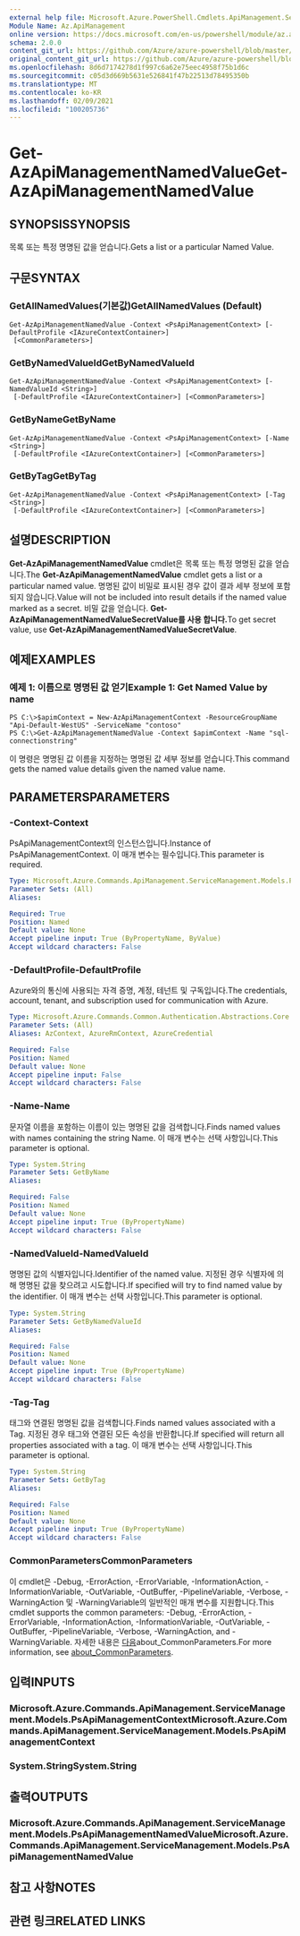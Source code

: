 ```yaml
---
external help file: Microsoft.Azure.PowerShell.Cmdlets.ApiManagement.ServiceManagement.dll-Help.xml
Module Name: Az.ApiManagement
online version: https://docs.microsoft.com/en-us/powershell/module/az.apimanagement/get-azapimanagementnamedvalue
schema: 2.0.0
content_git_url: https://github.com/Azure/azure-powershell/blob/master/src/ApiManagement/ApiManagement/help/Get-AzApiManagementNamedValue.md
original_content_git_url: https://github.com/Azure/azure-powershell/blob/master/src/ApiManagement/ApiManagement/help/Get-AzApiManagementNamedValue.md
ms.openlocfilehash: 8d6d7174278d1f997c6a62e75eec4958f75b1d6c
ms.sourcegitcommit: c05d3d669b5631e526841f47b22513d78495350b
ms.translationtype: MT
ms.contentlocale: ko-KR
ms.lasthandoff: 02/09/2021
ms.locfileid: "100205736"
---
```

# <span data-ttu-id="7add2-101">Get-AzApiManagementNamedValue</span><span class="sxs-lookup"><span data-stu-id="7add2-101">Get-AzApiManagementNamedValue</span></span>

## <span data-ttu-id="7add2-102">SYNOPSIS</span><span class="sxs-lookup"><span data-stu-id="7add2-102">SYNOPSIS</span></span>
<span data-ttu-id="7add2-103">목록 또는 특정 명명된 값을 얻습니다.</span><span class="sxs-lookup"><span data-stu-id="7add2-103">Gets a list or a particular Named Value.</span></span>

## <span data-ttu-id="7add2-104">구문</span><span class="sxs-lookup"><span data-stu-id="7add2-104">SYNTAX</span></span>

### <span data-ttu-id="7add2-105">GetAllNamedValues(기본값)</span><span class="sxs-lookup"><span data-stu-id="7add2-105">GetAllNamedValues (Default)</span></span>
```
Get-AzApiManagementNamedValue -Context <PsApiManagementContext> [-DefaultProfile <IAzureContextContainer>]
 [<CommonParameters>]
```

### <span data-ttu-id="7add2-106">GetByNamedValueId</span><span class="sxs-lookup"><span data-stu-id="7add2-106">GetByNamedValueId</span></span>
```
Get-AzApiManagementNamedValue -Context <PsApiManagementContext> [-NamedValueId <String>]
 [-DefaultProfile <IAzureContextContainer>] [<CommonParameters>]
```

### <span data-ttu-id="7add2-107">GetByName</span><span class="sxs-lookup"><span data-stu-id="7add2-107">GetByName</span></span>
```
Get-AzApiManagementNamedValue -Context <PsApiManagementContext> [-Name <String>]
 [-DefaultProfile <IAzureContextContainer>] [<CommonParameters>]
```

### <span data-ttu-id="7add2-108">GetByTag</span><span class="sxs-lookup"><span data-stu-id="7add2-108">GetByTag</span></span>
```
Get-AzApiManagementNamedValue -Context <PsApiManagementContext> [-Tag <String>]
 [-DefaultProfile <IAzureContextContainer>] [<CommonParameters>]
```

## <span data-ttu-id="7add2-109">설명</span><span class="sxs-lookup"><span data-stu-id="7add2-109">DESCRIPTION</span></span>
<span data-ttu-id="7add2-110">**Get-AzApiManagementNamedValue** cmdlet은 목록 또는 특정 명명된 값을 얻습니다.</span><span class="sxs-lookup"><span data-stu-id="7add2-110">The **Get-AzApiManagementNamedValue** cmdlet gets a list or a particular named value.</span></span>
<span data-ttu-id="7add2-111">명명된 값이 비밀로 표시된 경우 값이 결과 세부 정보에 포함되지 않습니다.</span><span class="sxs-lookup"><span data-stu-id="7add2-111">Value will not be included into result details if the named value marked as a secret.</span></span> <span data-ttu-id="7add2-112">비밀 값을 얻습니다. **Get-AzApiManagementNamedValueSecretValue를 사용 합니다.**</span><span class="sxs-lookup"><span data-stu-id="7add2-112">To get secret value, use **Get-AzApiManagementNamedValueSecretValue**.</span></span>

## <span data-ttu-id="7add2-113">예제</span><span class="sxs-lookup"><span data-stu-id="7add2-113">EXAMPLES</span></span>

### <span data-ttu-id="7add2-114">예제 1: 이름으로 명명된 값 얻기</span><span class="sxs-lookup"><span data-stu-id="7add2-114">Example 1: Get Named Value by name</span></span>
```
PS C:\>$apimContext = New-AzApiManagementContext -ResourceGroupName "Api-Default-WestUS" -ServiceName "contoso"
PS C:\>Get-AzApiManagementNamedValue -Context $apimContext -Name "sql-connectionstring"
```

<span data-ttu-id="7add2-115">이 명령은 명명된 값 이름을 지정하는 명명된 값 세부 정보를 얻습니다.</span><span class="sxs-lookup"><span data-stu-id="7add2-115">This command gets the named value details given the named value name.</span></span>

## <span data-ttu-id="7add2-116">PARAMETERS</span><span class="sxs-lookup"><span data-stu-id="7add2-116">PARAMETERS</span></span>

### <span data-ttu-id="7add2-117">-Context</span><span class="sxs-lookup"><span data-stu-id="7add2-117">-Context</span></span>
<span data-ttu-id="7add2-118">PsApiManagementContext의 인스턴스입니다.</span><span class="sxs-lookup"><span data-stu-id="7add2-118">Instance of PsApiManagementContext.</span></span>
<span data-ttu-id="7add2-119">이 매개 변수는 필수입니다.</span><span class="sxs-lookup"><span data-stu-id="7add2-119">This parameter is required.</span></span>

```yaml
Type: Microsoft.Azure.Commands.ApiManagement.ServiceManagement.Models.PsApiManagementContext
Parameter Sets: (All)
Aliases:

Required: True
Position: Named
Default value: None
Accept pipeline input: True (ByPropertyName, ByValue)
Accept wildcard characters: False
```

### <span data-ttu-id="7add2-120">-DefaultProfile</span><span class="sxs-lookup"><span data-stu-id="7add2-120">-DefaultProfile</span></span>
<span data-ttu-id="7add2-121">Azure와의 통신에 사용되는 자격 증명, 계정, 테넌트 및 구독입니다.</span><span class="sxs-lookup"><span data-stu-id="7add2-121">The credentials, account, tenant, and subscription used for communication with Azure.</span></span>

```yaml
Type: Microsoft.Azure.Commands.Common.Authentication.Abstractions.Core.IAzureContextContainer
Parameter Sets: (All)
Aliases: AzContext, AzureRmContext, AzureCredential

Required: False
Position: Named
Default value: None
Accept pipeline input: False
Accept wildcard characters: False
```

### <span data-ttu-id="7add2-122">-Name</span><span class="sxs-lookup"><span data-stu-id="7add2-122">-Name</span></span>
<span data-ttu-id="7add2-123">문자열 이름을 포함하는 이름이 있는 명명된 값을 검색합니다.</span><span class="sxs-lookup"><span data-stu-id="7add2-123">Finds named values with names containing the string Name.</span></span>
<span data-ttu-id="7add2-124">이 매개 변수는 선택 사항입니다.</span><span class="sxs-lookup"><span data-stu-id="7add2-124">This parameter is optional.</span></span>

```yaml
Type: System.String
Parameter Sets: GetByName
Aliases:

Required: False
Position: Named
Default value: None
Accept pipeline input: True (ByPropertyName)
Accept wildcard characters: False
```

### <span data-ttu-id="7add2-125">-NamedValueId</span><span class="sxs-lookup"><span data-stu-id="7add2-125">-NamedValueId</span></span>
<span data-ttu-id="7add2-126">명명된 값의 식별자입니다.</span><span class="sxs-lookup"><span data-stu-id="7add2-126">Identifier of the named value.</span></span>
<span data-ttu-id="7add2-127">지정된 경우 식별자에 의해 명명된 값을 찾으려고 시도합니다.</span><span class="sxs-lookup"><span data-stu-id="7add2-127">If specified will try to find named value by the identifier.</span></span>
<span data-ttu-id="7add2-128">이 매개 변수는 선택 사항입니다.</span><span class="sxs-lookup"><span data-stu-id="7add2-128">This parameter is optional.</span></span>

```yaml
Type: System.String
Parameter Sets: GetByNamedValueId
Aliases:

Required: False
Position: Named
Default value: None
Accept pipeline input: True (ByPropertyName)
Accept wildcard characters: False
```

### <span data-ttu-id="7add2-129">-Tag</span><span class="sxs-lookup"><span data-stu-id="7add2-129">-Tag</span></span>
<span data-ttu-id="7add2-130">태그와 연결된 명명된 값을 검색합니다.</span><span class="sxs-lookup"><span data-stu-id="7add2-130">Finds named values associated with a Tag.</span></span>
<span data-ttu-id="7add2-131">지정된 경우 태그와 연결된 모든 속성을 반환합니다.</span><span class="sxs-lookup"><span data-stu-id="7add2-131">If specified will return all properties associated with a tag.</span></span>
<span data-ttu-id="7add2-132">이 매개 변수는 선택 사항입니다.</span><span class="sxs-lookup"><span data-stu-id="7add2-132">This parameter is optional.</span></span>

```yaml
Type: System.String
Parameter Sets: GetByTag
Aliases:

Required: False
Position: Named
Default value: None
Accept pipeline input: True (ByPropertyName)
Accept wildcard characters: False
```

### <span data-ttu-id="7add2-133">CommonParameters</span><span class="sxs-lookup"><span data-stu-id="7add2-133">CommonParameters</span></span>
<span data-ttu-id="7add2-134">이 cmdlet은 -Debug, -ErrorAction, -ErrorVariable, -InformationAction, -InformationVariable, -OutVariable, -OutBuffer, -PipelineVariable, -Verbose, -WarningAction 및 -WarningVariable의 일반적인 매개 변수를 지원합니다.</span><span class="sxs-lookup"><span data-stu-id="7add2-134">This cmdlet supports the common parameters: -Debug, -ErrorAction, -ErrorVariable, -InformationAction, -InformationVariable, -OutVariable, -OutBuffer, -PipelineVariable, -Verbose, -WarningAction, and -WarningVariable.</span></span> <span data-ttu-id="7add2-135">자세한 내용은 [다음](http://go.microsoft.com/fwlink/?LinkID=113216)about_CommonParameters.</span><span class="sxs-lookup"><span data-stu-id="7add2-135">For more information, see [about_CommonParameters](http://go.microsoft.com/fwlink/?LinkID=113216).</span></span>

## <span data-ttu-id="7add2-136">입력</span><span class="sxs-lookup"><span data-stu-id="7add2-136">INPUTS</span></span>

### <span data-ttu-id="7add2-137">Microsoft.Azure.Commands.ApiManagement.ServiceManagement.Models.PsApiManagementContext</span><span class="sxs-lookup"><span data-stu-id="7add2-137">Microsoft.Azure.Commands.ApiManagement.ServiceManagement.Models.PsApiManagementContext</span></span>

### <span data-ttu-id="7add2-138">System.String</span><span class="sxs-lookup"><span data-stu-id="7add2-138">System.String</span></span>

## <span data-ttu-id="7add2-139">출력</span><span class="sxs-lookup"><span data-stu-id="7add2-139">OUTPUTS</span></span>

### <span data-ttu-id="7add2-140">Microsoft.Azure.Commands.ApiManagement.ServiceManagement.Models.PsApiManagementNamedValue</span><span class="sxs-lookup"><span data-stu-id="7add2-140">Microsoft.Azure.Commands.ApiManagement.ServiceManagement.Models.PsApiManagementNamedValue</span></span>

## <span data-ttu-id="7add2-141">참고 사항</span><span class="sxs-lookup"><span data-stu-id="7add2-141">NOTES</span></span>

## <span data-ttu-id="7add2-142">관련 링크</span><span class="sxs-lookup"><span data-stu-id="7add2-142">RELATED LINKS</span></span>

